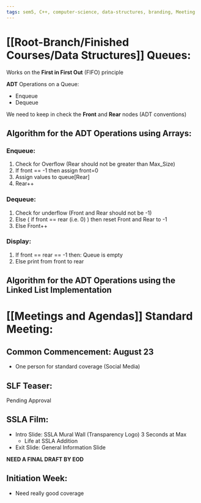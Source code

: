 ```yaml
---
tags: sem5, C++, computer-science, data-structures, branding, Meeting 
---
```

# [[Root-Branch/Finished Courses/Data Structures]] Queues:

Works on the **First in First Out** (FIFO) principle

**ADT** Operations on a Queue: 
- Enqueue
- Dequeue

We need to keep in check the **Front** and **Rear** nodes (ADT conventions)

## Algorithm for the ADT Operations using Arrays:

### Enqueue:
1. Check for Overflow (Rear should not be greater than Max_Size)
2. If front == -1 then assign front=0
3. Assign values to queue[Rear]
4. Rear++

### Dequeue:
1. Check for underflow (Front and Rear should not be -1)
2. Else ( if front == rear (i.e. 0) ) then reset Front and Rear to -1
3. Else Front++

### Display:
1. If front == rear == -1 then: Queue is empty
2. Else print from front to rear



## Algorithm for the ADT Operations using the Linked List Implementation



# [[Meetings and Agendas]] Standard Meeting:

## Common Commencement: August 23
- One person for standard coverage (Social Media)

## SLF Teaser:
Pending Approval
## SSLA Film:
- Intro Slide: SSLA Mural Wall (Transparency Logo) 3 Seconds at Max
	- Life at SSLA Addition
- Exit Slide: General Information Slide

**NEED A FINAL DRAFT BY EOD**

## Initiation Week:
- Need really good coverage
